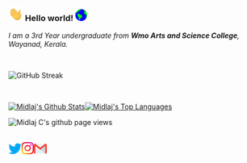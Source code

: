 ### <img src="https://github.com/midlajc/midlajc/blob/master/assets/Hi.gif" width="29px"> Hello world!&nbsp;<img src="https://github.com/midlajc/midlajc/blob/master/assets/Earth.gif" width="24px">

<p>
  <em>
    I am a 3rd Year undergraduate from <b>Wmo Arts and Science College</b>, Wayanad, Kerala. 
  </em>
</p>

<br>

![GitHub Streak](https://github-readme-streak-stats.herokuapp.com?user=midlajc&theme=dark&date_format=M%20j%5B%2C%20Y%5D)

<br>

<a href=""><img alt="Midlaj's Github Stats" src="https://github-readme-stats.vercel.app/api?username=midlajc&show_icons=true&count_private=true&theme=react&hide_border=true&bg_color=0D1117"/></a><a href="https://github.com/reenphygeorge/github-readme-stats"><img alt="Midlaj's Top Languages" src="https://github-readme-stats.vercel.app/api/top-langs/?username=midlajc&langs_count=8&count_private=true&layout=compact&theme=react&hide_border=true&bg_color=0D1117" /></a>

<!-- ![Midlaj C's github stats](https://github-readme-stats.vercel.app/api?username=midlajc&count_private=true&show_icons=true&theme=dark)
                         
<br>

![Top Langs](https://github-readme-stats.vercel.app/api/top-langs/?username=midlajc&layout=compact&theme=dark)

<br> -->

![Midlaj C's github page views](https://komarev.com/ghpvc/?username=midlajc&color=brightgreen)

<br>
  <a href="https://twitter.com/midlajc1">
    <img align="left" alt="Midlaj C | Twitter" width="26px" src="https://github.com/midlajc/midlajc/blob/master/assets/Twitter.svg" />
  </a>
  <a href="https://www.instagram.com/_midlaj_c/">
    <img align="left" alt="Midlaj C | Instagram" width="24px" src="https://github.com/midlajc/midlajc/blob/master/assets/Instagram.svg" />
  </a>
  <a href="mailto:mail.midlajc@gmail.com">
    <img align="left" alt="Midlaj C | Gmail" width="26px" src="https://github.com/midlajc/midlajc/blob/master/assets/Gmail.svg" />
  </a>


<!--
**midlajc/midlajc** is a ✨ _special_ ✨ repository because its `README.md` (this file) appears on your GitHub profile.

Here are some ideas to get you started:

- 🔭 I’m currently working on ...
- 🌱 I’m currently learning ...
- 👯 I’m looking to collaborate on ...
- 🤔 I’m looking for help with ...
- 💬 Ask me about ...
- 📫 How to reach me: ...
- 😄 Pronouns: ...
- ⚡ Fun fact: ...
-->
